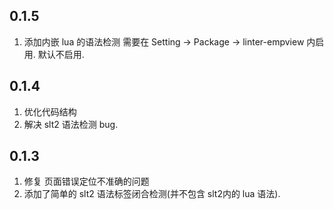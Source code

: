 ## 0.1.5
1. 添加内嵌 lua 的语法检测 需要在 Setting -> Package -> linter-empview 内启用. 默认不启用.



## 0.1.4
1. 优化代码结构
2. 解决 slt2 语法检测 bug.

## 0.1.3
1. 修复 页面错误定位不准确的问题
2. 添加了简单的 slt2 语法标签闭合检测(并不包含 slt2内的 lua 语法).
